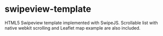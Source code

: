 swipeview-template
==================

HTML5 Swipeview template implemented with SwipeJS. Scrollable list with native webkit scrolling and Leaflet map example are also included.